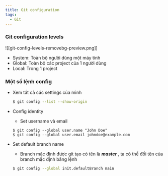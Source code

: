 ```yaml
---
title: Git configuration
tags:
  - Git
---
```

### Git configuration levels
![[git-config-levels-removebg-preview.png]]
- System: Toàn bộ người dùng một máy tính
- Global: Toàn bộ các project của 1 người dùng
- Local: Trong 1 project

### Một số lệnh config
- Xem tất cả các settings của mình 
	``` bash
	$ git config --list --show-origin
	```

- Config identity
	- Set username và email
	``` shell
	$ git config --global user.name "John Doe"
	$ git config --global user.email johndoe@example.com
	```
- Set default branch name
	- Branch mặc định được git tạo có tên là ***master*** , ta có thể đổi tên của branch mặc định bằng lệnh
	``` bash
	$ git config --global init.defaultBranch main
	```